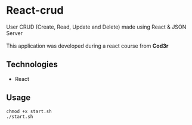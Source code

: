 # React-crud
User CRUD (Create, Read, Update and Delete) made using React &amp; JSON Server
<br><br>
This application was developed during a react course from <a href="https://www.cod3r.com.br/" style="text-decoration: none;"><strong>Cod3r</strong></a>

## Technologies
<ul>
  <li> React </li>
</ul>

## Usage
```
chmod +x start.sh
./start.sh
```
